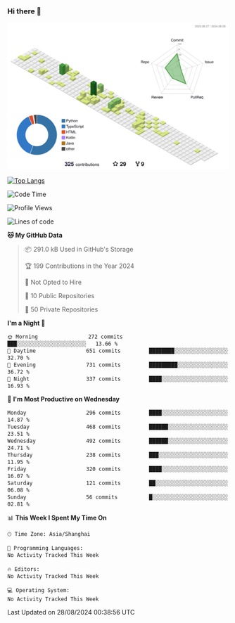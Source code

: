 ### Hi there 👋

![](./profile-3d-contrib/profile-green-animate.svg)

 

[![Top Langs](https://github-readme-stats.vercel.app/api/top-langs/?username=fly2tomato)](https://github.com/anuraghazra/github-readme-stats)


 

<!--START_SECTION:waka-->
![Code Time](http://img.shields.io/badge/Code%20Time-5%20hrs%2042%20mins-blue)

![Profile Views](http://img.shields.io/badge/Profile%20Views-11-blue)

![Lines of code](https://img.shields.io/badge/From%20Hello%20World%20I%27ve%20Written-519.8%20thousand%20lines%20of%20code-blue)

**🐱 My GitHub Data** 

> 📦 291.0 kB Used in GitHub's Storage 
 > 
> 🏆 199 Contributions in the Year 2024
 > 
> 🚫 Not Opted to Hire
 > 
> 📜 10 Public Repositories 
 > 
> 🔑 50 Private Repositories 
 > 
**I'm a Night 🦉** 

```text
🌞 Morning                272 commits         ███░░░░░░░░░░░░░░░░░░░░░░   13.66 % 
🌆 Daytime                651 commits         ████████░░░░░░░░░░░░░░░░░   32.70 % 
🌃 Evening                731 commits         █████████░░░░░░░░░░░░░░░░   36.72 % 
🌙 Night                  337 commits         ████░░░░░░░░░░░░░░░░░░░░░   16.93 % 
```
📅 **I'm Most Productive on Wednesday** 

```text
Monday                   296 commits         ████░░░░░░░░░░░░░░░░░░░░░   14.87 % 
Tuesday                  468 commits         ██████░░░░░░░░░░░░░░░░░░░   23.51 % 
Wednesday                492 commits         ██████░░░░░░░░░░░░░░░░░░░   24.71 % 
Thursday                 238 commits         ███░░░░░░░░░░░░░░░░░░░░░░   11.95 % 
Friday                   320 commits         ████░░░░░░░░░░░░░░░░░░░░░   16.07 % 
Saturday                 121 commits         ██░░░░░░░░░░░░░░░░░░░░░░░   06.08 % 
Sunday                   56 commits          █░░░░░░░░░░░░░░░░░░░░░░░░   02.81 % 
```


📊 **This Week I Spent My Time On** 

```text
🕑︎ Time Zone: Asia/Shanghai

💬 Programming Languages: 
No Activity Tracked This Week

🔥 Editors: 
No Activity Tracked This Week

💻 Operating System: 
No Activity Tracked This Week
```


 Last Updated on 28/08/2024 00:38:56 UTC
<!--END_SECTION:waka-->
